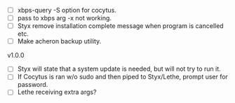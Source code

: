 - [ ] xbps-query -S option for cocytus.
- [ ] pass to xbps arg -x not working.
- [ ] Styx remove installation complete message when program is cancelled etc.
- [ ] Make acheron backup utility.

v1.0.0
- [ ] Styx will state that a system update is needed, but will not try to run it.
- [ ] If Cocytus is ran w/o sudo and then piped to Styx/Lethe, prompt user for password.
- [ ] Lethe receiving extra args?
